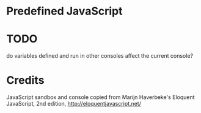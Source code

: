 # Predefined JavaScript

# TODO

do variables defined and run in other consoles affect the current console?

# Credits

JavaScript sandbox and console copied from Marijn Haverbeke's Eloquent JavaScript, 2nd edition, http://eloquentjavascript.net/